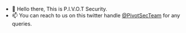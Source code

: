 - 👋 Hello there, This is P.I.V.O.T Security.
- 📫 You can reach to us on this twitter handle [@PivotSecTeam](https://twitter.com/PivotSecTeam) for any queries.
